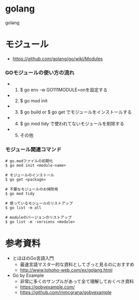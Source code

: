 # golang
golang


# モジュール

- https://github.com/golang/go/wiki/Modules


### GOモジュールの使い方の流れ
- 1. $ go env -w GO111MODULE=onを設定する
- 2. $ go mod init
- 3. $ go build or $ go get でモジュールをインストールする
- 4. $ go mod tidy で使われてないモジュールを削除する
- 5. その他

### モジュール関連コマンド
```
# go.modファイルの初期化
$ go mod init <module-name>

# モジュールのインストール
$ go get <package>

# 不要なモジュールのお掃除用
$ go mod tidy

# 使っているモジュールのリストアップ
$ go list -m all

# moduleのバージョンのリストアップ
$ go list -m -versions <module>
```


# 参考資料
- とほほのGo言語入門
  - 最速言語マスター的な資料としてざっと見るのにおすすめ
  - http://www.tohoho-web.com/ex/golang.html
- Go by Example
  - 非常に多くのサンプルがあって全て理解しておくべき資料
  - https://gobyexample.com/
  - https://github.com/mmcgrana/gobyexample
